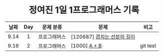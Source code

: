 <div align="center">
  
# 정여진 1일 1프로그래머스 기록

| 날짜 | Day | 문제 분류    | 문제                                   | 비고     |
| :--: | :-: | ------------ | -------------------------------------- | -------- |
| 9.14 |  1  | 프로그래머스 | [120687] [겹치는 선분의 길이](./0914/) |          |
| 9.16 |  2  | 프로그래머스 | [1000] [A + B](./0916/)                | git test |

</div>
